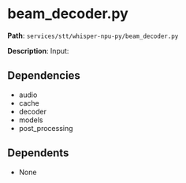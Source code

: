 # beam_decoder.py

**Path**: `services/stt/whisper-npu-py/beam_decoder.py`

**Description**: Input:

## Dependencies
- audio
- cache
- decoder
- models
- post_processing

## Dependents
- None


